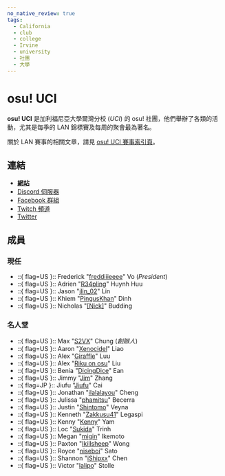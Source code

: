 ```yaml
---
no_native_review: true
tags:
  - California
  - club
  - college
  - Irvine
  - university
  - 社團
  - 大學
---
```


# osu! UCI

**osu! UCI** 是加利福尼亞大學爾灣分校 (*UCI*) 的 osu! 社團，他們舉辦了各類的活動，尤其是每季的 LAN 錦標賽及每周的聚會最為著名。

關於 LAN 賽事的相關文章，請見 [osu! UCI 賽事索引頁](/wiki/Tournaments/osu!_UCI)。

## 連結

- **[網站](http://www.osuuci.com)**
- [Discord 伺服器](https://discord.gg/qbZddFV)
- [Facebook 群組](https://www.facebook.com/groups/osuuci/)
- [Twitch 頻道](https://www.twitch.tv/osuuci)
- [Twitter](https://twitter.com/osuUCI)

## 成員

### 現任

- ::{ flag=US }:: Frederick "[freddiiieeee](https://osu.ppy.sh/users/7112839)" Vo (*President*)
- ::{ flag=US }:: Adrien "[R34pling](https://osu.ppy.sh/users/7662172)" Huynh Huu
- ::{ flag=US }:: Jason "[jlin_02](https://osu.ppy.sh/users/13192092)" Lin
- ::{ flag=US }:: Khiem "[PingusKhan](https://osu.ppy.sh/users/9648050)" Dinh
- ::{ flag=US }:: Nicholas "[[Nick]](https://osu.ppy.sh/users/9726582)" Budding

### 名人堂

- ::{ flag=US }:: Max "[S2VX](https://osu.ppy.sh/users/1472763)" Chung (*創辦人*)
- ::{ flag=US }:: Aaron "[Xenocidel](https://osu.ppy.sh/users/2913126)" Liao
- ::{ flag=US }:: Alex "[Giraffle](https://osu.ppy.sh/users/5344769)" Luu
- ::{ flag=US }:: Alex "[Riku on osu](https://osu.ppy.sh/users/3071659)" Liu
- ::{ flag=US }:: Benia "[DicingDice](https://osu.ppy.sh/users/9646200)" Ean
- ::{ flag=US }:: Jimmy "[Jim](https://osu.ppy.sh/users/2893182)" Zhang
- ::{ flag=JP }:: Jiufu "[Jiufu](https://osu.ppy.sh/users/6342891)" Cai
- ::{ flag=US }:: Jonathan "[ilalalayou](https://osu.ppy.sh/users/3144766)" Cheng
- ::{ flag=US }:: Julissa "[phamitsu](https://osu.ppy.sh/users/13045418)" Becerra
- ::{ flag=US }:: Justin "[Shintomo](https://osu.ppy.sh/users/3148807)" Veyna
- ::{ flag=US }:: Kenneth "[Zakkusu41](https://osu.ppy.sh/users/4636760)" Legaspi
- ::{ flag=US }:: Kenny "[Kenny](https://osu.ppy.sh/users/1225459)" Yam
- ::{ flag=US }:: Loc "[Sukida](https://osu.ppy.sh/users/4097867)" Trinh
- ::{ flag=US }:: Megan "[migin](https://osu.ppy.sh/users/11118735)" Ikemoto
- ::{ flag=US }:: Paxton "[Ikillsheep](https://osu.ppy.sh/users/5105173)" Wong
- ::{ flag=US }:: Royce "[niseboi](https://osu.ppy.sh/users/2747929)" Sato
- ::{ flag=US }:: Shannon "[iShipxx](https://osu.ppy.sh/users/7546335)" Chen
- ::{ flag=US }:: Victor "[lalipo](https://osu.ppy.sh/users/2584801)" Stolle
